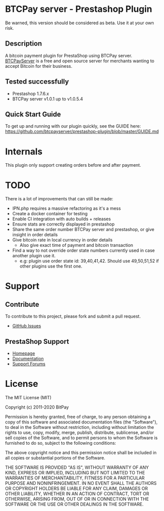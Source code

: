# BTCPay server - Prestashop Plugin

Be warned, this version should be considered as beta. Use it at your own risk.

## Description

A bitcoin payment plugin for PrestaShop using BTCPay server. [BTCPayServer](https://btcpayserver.org/) is a free and open source server for merchants wanting to accept Bitcoin for their business.

## Tested successfully
* Prestashop 1.7.6.x
* BTCPay server v1.0.1 up to v1.0.5.4

## Quick Start Guide

To get up and running with our plugin quickly, see the GUIDE here: https://github.com/btcpayserver/prestashop-plugin/blob/master/GUIDE.md

# Internals

This plugin only support creating orders before and after payment. 

# TODO
There is a lot of improvements that can still be made:
* IPN.php requires a massive refactoring as it's a mess
* Create a docker container for testing
* Enable CI integration with auto builds + releases
* Ensure stats are correctly displayed in prestashop
* Share the same order number BTCPay server and prestashop, or give insight in order details
* Give bitcoin rate in local currency in order details
    * Also give exact time of payment and bitcoin transaction
* Find a way to not override order state numbers currently used in case another plugin use it.
   * e.g: plugin use order state id: 39,40,41,42.  Should use 49,50,51,52 if other plugins use the first one.

# Support

## Contribute

To contribute to this project, please fork and submit a pull request.
* [GitHub Issues](https://github.com/btcpayserver/prestashop-plugin/issues)

## PrestaShop Support

* [Homepage](http://www.prestashop.com)
* [Documentation](http://doc.prestashop.com/)
* [Support Forums](http://www.prestashop.com/forums/)

# License

The MIT License (MIT)

Copyright (c) 2011-2020 BitPay

Permission is hereby granted, free of charge, to any person obtaining a copy
of this software and associated documentation files (the "Software"), to deal
in the Software without restriction, including without limitation the rights
to use, copy, modify, merge, publish, distribute, sublicense, and/or sell
copies of the Software, and to permit persons to whom the Software is
furnished to do so, subject to the following conditions:

The above copyright notice and this permission notice shall be included in
all copies or substantial portions of the Software.

THE SOFTWARE IS PROVIDED "AS IS", WITHOUT WARRANTY OF ANY KIND, EXPRESS OR
IMPLIED, INCLUDING BUT NOT LIMITED TO THE WARRANTIES OF MERCHANTABILITY,
FITNESS FOR A PARTICULAR PURPOSE AND NONINFRINGEMENT. IN NO EVENT SHALL THE
AUTHORS OR COPYRIGHT HOLDERS BE LIABLE FOR ANY CLAIM, DAMAGES OR OTHER
LIABILITY, WHETHER IN AN ACTION OF CONTRACT, TORT OR OTHERWISE, ARISING FROM,
OUT OF OR IN CONNECTION WITH THE SOFTWARE OR THE USE OR OTHER DEALINGS IN
THE SOFTWARE.
